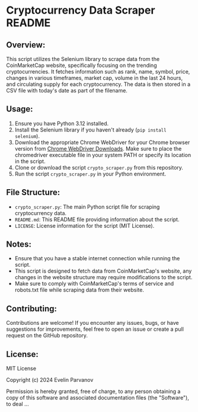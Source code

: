 # Cryptocurrency Data Scraper README

## Overview:
This script utilizes the Selenium library to scrape data from the CoinMarketCap website, specifically focusing on the trending cryptocurrencies. It fetches information such as rank, name, symbol, price, changes in various timeframes, market cap, volume in the last 24 hours, and circulating supply for each cryptocurrency. The data is then stored in a CSV file with today's date as part of the filename.
## Usage:
1. Ensure you have Python 3.12 installed.
2. Install the Selenium library if you haven't already (`pip install selenium`).
3. Download the appropriate Chrome WebDriver for your Chrome browser version from [Chrome WebDriver Downloads](https://sites.google.com/a/chromium.org/chromedriver/downloads). Make sure to place the chromedriver executable file in your system PATH or specify its location in the script.
4. Clone or download the script `crypto_scraper.py` from this repository.
5. Run the script `crypto_scraper.py` in your Python environment.

## File Structure:
- `crypto_scraper.py`: The main Python script file for scraping cryptocurrency data.
- `README.md`: This README file providing information about the script.
- `LICENSE`: License information for the script (MIT License).

## Notes:
- Ensure that you have a stable internet connection while running the script.
- This script is designed to fetch data from CoinMarketCap's website, any changes in the website structure may require modifications to the script.
- Make sure to comply with CoinMarketCap's terms of service and robots.txt file while scraping data from their website.

## Contributing:
Contributions are welcome! If you encounter any issues, bugs, or have suggestions for improvements, feel free to open an issue or create a pull request on the GitHub repository.

## License:
MIT License

Copyright (c) 2024 Evelin Parvanov

Permission is hereby granted, free of charge, to any person obtaining a copy
of this software and associated documentation files (the "Software"), to deal
...
